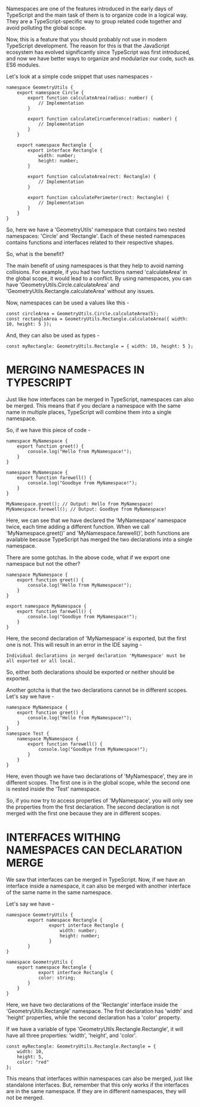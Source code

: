 Namespaces are one of the features introduced in the early days of TypeScript and the main task of them is to organize code in a logical way. They are a TypeScript-specific way to group related code together and avoid polluting the global scope.

Now, this is a feature that you should probably not use in modern TypeScript development. The reason for this is that the JavaScript ecosystem has evolved significantly since TypeScript was first introduced, and now we have better ways to organize and modularize our code, such as ES6 modules.

Let's look at a simple code snippet that uses namespaces -

    namespace GeometryUtils {
        export namespace Circle {
            export function calculateArea(radius: number) {
                // Implementation
            }

            export function calculateCircumference(radius: number) {
                // Implementation
            }
        }

        export namespace Rectangle {
            export interface Rectangle {
                width: number;
                height: number;
            }

            export function calculateArea(rect: Rectangle) {
                // Implementation
            }

            export function calculatePerimeter(rect: Rectangle) {
                // Implementation
            }
        }
    }

So, here we have a 'GeometryUtils' namespace that contains two nested namespaces: 'Circle' and 'Rectangle'. Each of these nested namespaces contains functions and interfaces related to their respective shapes.

So, what is the benefit?

The main benefit of using namespaces is that they help to avoid naming collisions. For example, if you had two functions named 'calculateArea' in the global scope, it would lead to a conflict. By using namespaces, you can have 'GeometryUtils.Circle.calculateArea' and 'GeometryUtils.Rectangle.calculateArea' without any issues.

Now, namespaces can be used a values like this -

    const circleArea = GeometryUtils.Circle.calculateArea(5);
    const rectangleArea = GeometryUtils.Rectangle.calculateArea({ width: 10, height: 5 });

And, they can also be used as types -

    const myRectangle: GeometryUtils.Rectangle = { width: 10, height: 5 };

# MERGING NAMESPACES IN TYPESCRIPT

Just like how interfaces can be merged in TypeScript, namespaces can also be merged. This means that if you declare a namespace with the same name in multiple places, TypeScript will combine them into a single namespace.

So, if we have this piece of code - 

    namespace MyNamespace {
        export function greet() {
            console.log("Hello from MyNamespace!");
        }
    }

    namespace MyNamespace {
        export function farewell() {
            console.log("Goodbye from MyNamespace!");
        }
    }

    MyNamespace.greet(); // Output: Hello from MyNamespace!
    MyNamespace.farewell(); // Output: Goodbye from MyNamespace!

Here, we can see that we have declared the 'MyNamespace' namespace twice, each time adding a different function. When we call 'MyNamespace.greet()' and 'MyNamespace.farewell()', both functions are available because TypeScript has merged the two declarations into a single namespace.

There are some gotchas. In the above code, what if we export one namespace but not the other?

    namespace MyNamespace {
        export function greet() {
            console.log("Hello from MyNamespace!");
        }
    }

    export namespace MyNamespace {
        export function farewell() {
            console.log("Goodbye from MyNamespace!");
        }
    }

Here, the second declaration of 'MyNamespace' is exported, but the first one is not. This will result in an error in the IDE saying - 

    Individual declarations in merged declaration 'MyNamespace' must be all exported or all local.

So, either both declarations should be exported or neither should be exported.

Another gotcha is that the two declarations cannot be in different scopes. Let's say we have -


    namespace MyNamespace {
        export function greet() {
            console.log("Hello from MyNamespace!");
        }
    }
    namespace Test {
        namespace MyNamespace {
            export function farewell() {
                console.log("Goodbye from MyNamespace!");
            }
        }
    }

Here, even though we have two declarations of 'MyNamespace', they are in different scopes. The first one is in the global scope, while the second one is nested inside the 'Test' namespace.

So, if you now try to access properties of 'MyNamespace', you will only see the properties from the first declaration. The second declaration is not merged with the first one because they are in different scopes.

# INTERFACES WITHING NAMESPACES CAN DECLARATION MERGE

We saw that interfaces can be merged in TypeScript. Now, if we have an interface inside a namespace, it can also be merged with another interface of the same name in the same namespace.

Let's say we have -

    namespace GeometryUtils {
            export namespace Rectangle {
                    export interface Rectangle {
                        width: number;
                        height: number;
                    }
            }
    }

    namespace GeometryUtils {
        export namespace Rectangle {
                export interface Rectangle {
                color: string;
            }
        }
    }

Here, we have two declarations of the 'Rectangle' interface inside the 'GeometryUtils.Rectangle' namespace. The first declaration has 'width' and 'height' properties, while the second declaration has a 'color' property.

If we have a variable of type 'GeometryUtils.Rectangle.Rectangle', it will have all three properties: 'width', 'height', and 'color'.

    const myRectangle: GeometryUtils.Rectangle.Rectangle = {
        width: 10,
        height: 5,
        color: "red"
    };

This means that interfaces within namespaces can also be merged, just like standalone interfaces. But, remember that this only works if the interfaces are in the same namespace. If they are in different namespaces, they will not be merged.